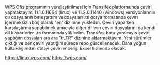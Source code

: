 WPS Ofis programının yerelleştirilmesi için Transifex platformunda çeviri yapmaktayım. 
11.1.0.11664 (linux) ve 11.2.0.11440 (windows) versiyonlarının dil dosyalarını birleştirdim ve dosyaları .ts dosya formatında çeviri içermeksizin boş olarak "en" dizinine yükledim. Çeviri yaparken karşılaştırma yapabilmek amacıyla diğer dillerin çeviri dosyalarını da kendi dil klasörlerine .ts formatında yükledim.
Transifex botu yardımıyla çeviri yaptığım dosyaları ara ara "tr_TR" dizinine aktarmaktayım.
Yeni sürümler çıktığı ve ben çeviri yaptığım sürece repo güncellenecek. Daha yoğun kullandığımdan dolayı çeviri önceliği Excel kısmında olacak.

https://linux.wps.com/    https://wps.com/



